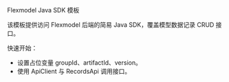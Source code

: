 Flexmodel Java SDK 模板

该模板提供访问 Flexmodel 后端的简易 Java SDK，覆盖模型数据记录 CRUD 接口。

快速开始：
- 设置占位变量 groupId、artifactId、version。
- 使用 ApiClient 与 RecordsApi 调用接口。


